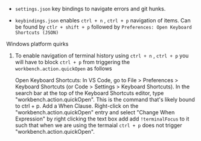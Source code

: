 

* `settings.json` key bindings to navigate errors and git hunks.

* `keybindings.json` enables `ctrl + n` , `ctrl + p` navigation of items. Can be found by `ctlr + shift + p` followed by `Preferences: Open Keyboard Shortcuts (JSON)`



Windows platform quirks

1. To enable navigation of terminal history using `ctrl + n` , `ctrl + p` you will have to block `ctrl + p` from triggering the `workbench.action.quickOpen` as follows

   Open Keyboard Shortcuts: In VS Code, go to File > Preferences > Keyboard Shortcuts (or Code > Settings > Keyboard Shortcuts). In the search bar at the top of the Keyboard Shortcuts editor, type "workbench.action.quickOpen". This is the command that's likely bound to ctrl + p.
Add a When Clause. Right-click on the "workbench.action.quickOpen" entry and select "Change When Expression" by right clicking the text box add add `!terminalFocus` to it such that when we are using the termaial `ctrl + p` does not trigger "workbench.action.quickOpen". 



